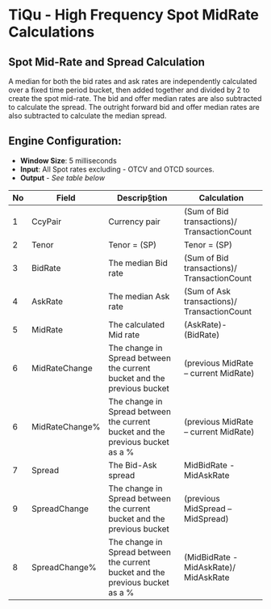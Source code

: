 # TiQu - High Frequency Spot MidRate Calculations

## Spot Mid-Rate and Spread Calculation
A median for both the bid rates and ask rates are independently calculated over a fixed time period bucket, then added together and divided by 2 to create the spot mid-rate. The bid and offer median rates are also subtracted to calculate the spread. The outright forward bid and offer median rates are also subtracted to calculate the median spread.

## Engine Configuration:

* **Window Size**: 5 milliseconds
* **Input**: All Spot rates excluding - OTCV and OTCD sources.
* **Output** - _See table below_

| No | Field | Descrip§tion | Calculation |
| -- | -- | -- | -- |
| 1 | CcyPair | Currency pair | (Sum of Bid transactions)/ TransactionCount |
| 2 | Tenor | Tenor = (SP) | Tenor = (SP) |
| 3 | BidRate | The median Bid rate | (Sum of Bid transactions)/ TransactionCount |
| 4 | AskRate | The median Ask rate | (Sum of Ask transactions)/ TransactionCount | 
| 5 | MidRate | The calculated Mid rate | (AskRate)- (BidRate) | 
| 6 | MidRateChange | The change in Spread between the current bucket and the previous bucket | (previous MidRate – current MidRate) |
| 6 | MidRateChange% | The change in Spread between the current bucket and the previous bucket as a % | (previous MidRate – current MidRate) |
| 7| Spread | The Bid-Ask spread | MidBidRate - MidAskRate | 
| 9 | SpreadChange | The change in Spread between the current bucket and the previous bucket | (previous MidSpread – MidSpread) | 
| 8 | SpreadChange% | The change in Spread between the current bucket and the previous bucket as a % | (MidBidRate - MidAskRate)/ MidAskRate | 

